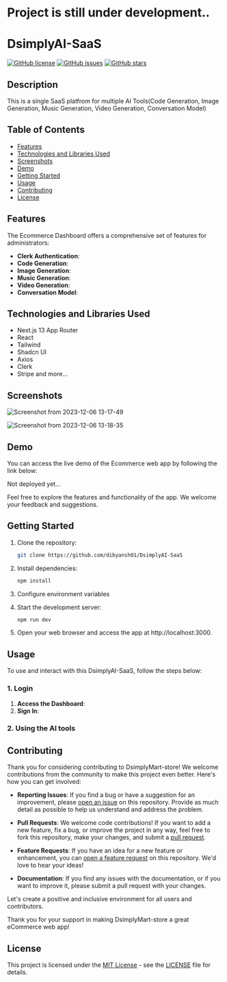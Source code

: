 
# Project is still under development..

# DsimplyAI-SaaS

[![GitHub license](https://img.shields.io/badge/license-MIT-blue.svg)](https://github.com/dibyansh01/DsimplyAI-SaaS/blob/main/LICENSE)
[![GitHub issues](https://img.shields.io/github/issues/dibyansh01/DsimplyMart-dashboard)](https://github.com/dibyansh01/DsimplyAI-SaaS/issues)
[![GitHub stars](https://img.shields.io/github/stars/dibyansh01/DsimplyMart-store)](https://github.com/dibyansh01/DsimplyAI-SaaS/stargazers)


## Description

This is a single SaaS platfrom for multiple AI Tools(Code Generation, Image Generation, Music Generation, Video Generation, Conversation Model) 


## Table of Contents

- [Features](#features)
- [Technologies and Libraries Used](#technologies-and-libraries-used)
- [Screenshots](#screenshots)
- [Demo](#demo)
- [Getting Started](#getting-started)
- [Usage](#usage)
- [Contributing](#contributing)
- [License](#license)


## Features

The Ecommerce Dashboard offers a comprehensive set of features for administrators:

- **Clerk Authentication**: 
- **Code Generation**: 
- **Image Generation**: 
- **Music Generation**: 
- **Video Generation**: 
- **Conversation Model**: 
  



## Technologies and Libraries Used

- Next.js 13 App Router
- React
- Tailwind
- Shadcn UI
- Axios
- Clerk
- Stripe
  and more...
  

## Screenshots

![Screenshot from 2023-12-06 13-17-49](https://github.com/dibyansh01/DsimplyAI-SaaS/assets/129924389/be940547-1fd4-4461-8f36-9d4b892e779b)


![Screenshot from 2023-12-06 13-18-35](https://github.com/dibyansh01/DsimplyAI-SaaS/assets/129924389/00b1467f-d6a2-4173-9d5a-f8f4e3edb68f)




## Demo


You can access the live demo of the Ecommerce web app by following the link below:

Not deployed yet...

Feel free to explore the features and functionality of the app. We welcome your feedback and suggestions.


## Getting Started


1. Clone the repository:

   ```bash
   git clone https://github.com/dibyansh01/DsimplyAI-SaaS
   
2. Install dependencies:

    ```bash
   npm install

3. Configure environment variables

5. Start the development server:
   ```bash
   npm run dev

6. Open your web browser and access the app at http://localhost:3000.
   

## Usage

To use and interact with this DsimplyAI-SaaS, follow the steps below:

### 1. Login

1. **Access the Dashboard**: 
2. **Sign In**: 

### 2. Using the AI tools


## Contributing

Thank you for considering contributing to DsimplyMart-store! We welcome contributions from the community to make this project even better. Here's how you can get involved:

- **Reporting Issues**: If you find a bug or have a suggestion for an improvement, please [open an issue](https://github.com/dibyansh01/DsimplyAI-SaaS/issues) on this repository. Provide as much detail as possible to help us understand and address the problem.

- **Pull Requests**: We welcome code contributions! If you want to add a new feature, fix a bug, or improve the project in any way, feel free to fork this repository, make your changes, and submit a [pull request](https://github.com/dibyansh01/DsimplyAI-SaaS/pulls).

- **Feature Requests**: If you have an idea for a new feature or enhancement, you can [open a feature request](https://github.com/dibyansh01/DsimplyAI-SaaS/issues) on this repository. We'd love to hear your ideas!

- **Documentation**: If you find any issues with the documentation, or if you want to improve it, please submit a pull request with your changes.

Let's create a positive and inclusive environment for all users and contributors.

Thank you for your support in making DsimplyMart-store a great eCommerce web app!


## License

This project is licensed under the [MIT License](https://opensource.org/licenses/MIT) - see the [LICENSE](https://github.com/dibyansh01/DsimplyAI-SaaS/blob/main/LICENSE) file for details.





